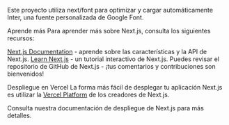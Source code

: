 Este proyecto utiliza next/font para optimizar y cargar automáticamente Inter, una fuente personalizada de Google Font.

Aprende más
Para aprender más sobre Next.js, consulta los siguientes recursos:

[Next.js Documentation](https://nextjs.org/docs) - aprende sobre las características y la API de Next.js.
[Learn Next.js](https://nextjs.org/learn) - un tutorial interactivo de Next.js.
Puedes revisar el repositorio de GitHub de Next.js - ¡tus comentarios y contribuciones son bienvenidos!

Despliegue en Vercel
La forma más fácil de desplegar tu aplicación Next.js es utilizar la [Vercel Platform](https://vercel.com/new?utm_medium=default-template&filter=next.js&utm_source=create-next-app&utm_campaign=create-next-app-readme)  de los creadores de Next.js.

Consulta nuestra documentación de despliegue de Next.js para más detalles.
